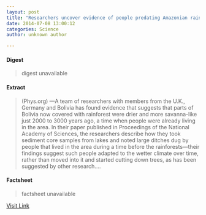 ```yaml
---
layout: post
title: "Researchers uncover evidence of people predating Amazonian rainforest"
date: 2014-07-08 13:00:12
categories: Science
author: unknown author

---
```



#### Digest
>digest unavailable

#### Extract
>(Phys.org) —A team of researchers with members from the U.K., Germany and Bolivia has found evidence that suggests that parts of Bolivia now covered with rainforest were drier and more savanna-like just 2000 to 3000 years ago, a time when people were already living in the area. In their paper published in Proceedings of the National Academy of Sciences, the researchers describe how they took sediment core samples from lakes and noted large ditches dug by people that lived in the area during a time before the rainforests—their findings suggest such people adapted to the wetter climate over time, rather than moved into it and started cutting down trees, as has been suggested by other research....

#### Factsheet
>factsheet unavailable

[Visit Link](http://phys.org/news324028796.html)


